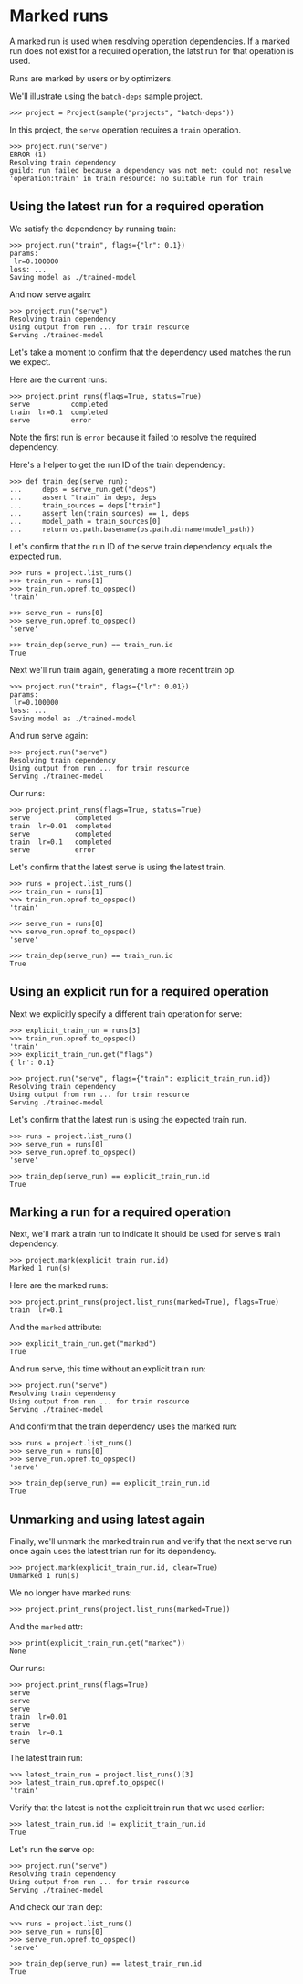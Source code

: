 # Marked runs

A marked run is used when resolving operation dependencies. If a
marked run does not exist for a required operation, the latst run for
that operation is used.

Runs are marked by users or by optimizers.

We'll illustrate using the `batch-deps` sample project.

    >>> project = Project(sample("projects", "batch-deps"))

In this project, the `serve` operation requires a `train` operation.

    >>> project.run("serve")
    ERROR (1)
    Resolving train dependency
    guild: run failed because a dependency was not met: could not resolve
    'operation:train' in train resource: no suitable run for train

## Using the latest run for a required operation

We satisfy the dependency by running train:

    >>> project.run("train", flags={"lr": 0.1})
    params:
     lr=0.100000
    loss: ...
    Saving model as ./trained-model

And now serve again:

    >>> project.run("serve")
    Resolving train dependency
    Using output from run ... for train resource
    Serving ./trained-model

Let's take a moment to confirm that the dependency used matches the
run we expect.

Here are the current runs:

    >>> project.print_runs(flags=True, status=True)
    serve          completed
    train  lr=0.1  completed
    serve          error

Note the first run is `error` because it failed to resolve the
required dependency.

Here's a helper to get the run ID of the train dependency:

    >>> def train_dep(serve_run):
    ...     deps = serve_run.get("deps")
    ...     assert "train" in deps, deps
    ...     train_sources = deps["train"]
    ...     assert len(train_sources) == 1, deps
    ...     model_path = train_sources[0]
    ...     return os.path.basename(os.path.dirname(model_path))

Let's confirm that the run ID of the serve train dependency equals the
expected run.

    >>> runs = project.list_runs()
    >>> train_run = runs[1]
    >>> train_run.opref.to_opspec()
    'train'

    >>> serve_run = runs[0]
    >>> serve_run.opref.to_opspec()
    'serve'

    >>> train_dep(serve_run) == train_run.id
    True

Next we'll run train again, generating a more recent train op.

    >>> project.run("train", flags={"lr": 0.01})
    params:
     lr=0.100000
    loss: ...
    Saving model as ./trained-model

And run serve again:

    >>> project.run("serve")
    Resolving train dependency
    Using output from run ... for train resource
    Serving ./trained-model

Our runs:

    >>> project.print_runs(flags=True, status=True)
    serve           completed
    train  lr=0.01  completed
    serve           completed
    train  lr=0.1   completed
    serve           error

Let's confirm that the latest serve is using the latest train.

    >>> runs = project.list_runs()
    >>> train_run = runs[1]
    >>> train_run.opref.to_opspec()
    'train'

    >>> serve_run = runs[0]
    >>> serve_run.opref.to_opspec()
    'serve'

    >>> train_dep(serve_run) == train_run.id
    True

## Using an explicit run for a required operation

Next we explicitly specify a different train operation for serve:

    >>> explicit_train_run = runs[3]
    >>> train_run.opref.to_opspec()
    'train'
    >>> explicit_train_run.get("flags")
    {'lr': 0.1}

    >>> project.run("serve", flags={"train": explicit_train_run.id})
    Resolving train dependency
    Using output from run ... for train resource
    Serving ./trained-model

Let's confirm that the latest run is using the expected train run.

    >>> runs = project.list_runs()
    >>> serve_run = runs[0]
    >>> serve_run.opref.to_opspec()
    'serve'

    >>> train_dep(serve_run) == explicit_train_run.id
    True

## Marking a run for a required operation

Next, we'll mark a train run to indicate it should be used for
serve's train dependency.

    >>> project.mark(explicit_train_run.id)
    Marked 1 run(s)

Here are the marked runs:

    >>> project.print_runs(project.list_runs(marked=True), flags=True)
    train  lr=0.1

And the `marked` attribute:

    >>> explicit_train_run.get("marked")
    True

And run serve, this time without an explicit train run:

    >>> project.run("serve")
    Resolving train dependency
    Using output from run ... for train resource
    Serving ./trained-model

And confirm that the train dependency uses the marked run:

    >>> runs = project.list_runs()
    >>> serve_run = runs[0]
    >>> serve_run.opref.to_opspec()
    'serve'

    >>> train_dep(serve_run) == explicit_train_run.id
    True

## Unmarking and using latest again

Finally, we'll unmark the marked train run and verify that the next
serve run once again uses the latest trian run for its dependency.

    >>> project.mark(explicit_train_run.id, clear=True)
    Unmarked 1 run(s)

We no longer have marked runs:

    >>> project.print_runs(project.list_runs(marked=True))

And the `marked` attr:

    >>> print(explicit_train_run.get("marked"))
    None

Our runs:

    >>> project.print_runs(flags=True)
    serve
    serve
    serve
    train  lr=0.01
    serve
    train  lr=0.1
    serve

The latest train run:

    >>> latest_train_run = project.list_runs()[3]
    >>> latest_train_run.opref.to_opspec()
    'train'

Verify that the latest is not the explicit train run that we used
earlier:

    >>> latest_train_run.id != explicit_train_run.id
    True

Let's run the serve op:

    >>> project.run("serve")
    Resolving train dependency
    Using output from run ... for train resource
    Serving ./trained-model

And check our train dep:

    >>> runs = project.list_runs()
    >>> serve_run = runs[0]
    >>> serve_run.opref.to_opspec()
    'serve'

    >>> train_dep(serve_run) == latest_train_run.id
    True
